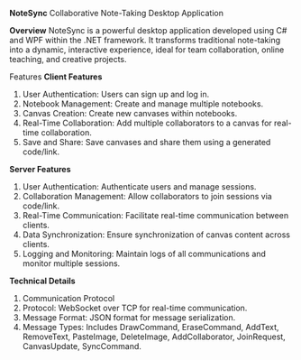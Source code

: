 **NoteSync**
Collaborative Note-Taking Desktop Application

**Overview**
NoteSync is a powerful desktop application developed using C# and WPF within the .NET framework. It transforms traditional note-taking into a dynamic, interactive experience, ideal for team collaboration, online teaching, and creative projects.

Features
**Client Features**
1. User Authentication: Users can sign up and log in.
2. Notebook Management: Create and manage multiple notebooks.
3. Canvas Creation: Create new canvases within notebooks.
4. Real-Time Collaboration: Add multiple collaborators to a canvas for real-time collaboration.
5. Save and Share: Save canvases and share them using a generated code/link.
   
**Server Features**
1. User Authentication: Authenticate users and manage sessions.
2. Collaboration Management: Allow collaborators to join sessions via code/link.
3. Real-Time Communication: Facilitate real-time communication between clients.
4. Data Synchronization: Ensure synchronization of canvas content across clients.
5. Logging and Monitoring: Maintain logs of all communications and monitor multiple sessions.
   
**Technical Details**
1. Communication Protocol
2. Protocol: WebSocket over TCP for real-time communication.
3. Message Format: JSON format for message serialization.
4. Message Types: Includes DrawCommand, EraseCommand, AddText, RemoveText, PasteImage, DeleteImage, AddCollaborator, JoinRequest, CanvasUpdate, SyncCommand.

